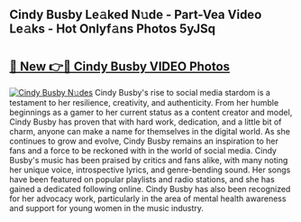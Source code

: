 ## Cindy Busby Le𝚊ked N𝚞de - Part-Vea Video Le𝚊ks - Hot Onlyf𝚊ns Photos 5yJSq

# <h2><a href="http://ab60245.deff.icu/?id=Cindy+Busby">🔗 New 👉🔴 Cindy Busby VIDEO Photos</a></h2>

[![Cindy Busby N𝚞des](https://i.imgur.com/rIISA9y.gif)](http://ab60245.deff.icu/?id=Cindy+Busby)
Cindy Busby's rise to social media stardom is a testament to her resilience, creativity, and authenticity. From her humble beginnings as a gamer to her current status as a content creator and model, Cindy Busby has proven that with hard work, dedication, and a little bit of charm, anyone can make a name for themselves in the digital world. As she continues to grow and evolve, Cindy Busby remains an inspiration to her fans and a force to be reckoned with in the world of social media. Cindy Busby's music has been praised by critics and fans alike, with many noting her unique voice, introspective lyrics, and genre-bending sound. Her songs have been featured on popular playlists and radio stations, and she has gained a dedicated following online. Cindy Busby has also been recognized for her advocacy work, particularly in the area of mental health awareness and support for young women in the music industry.
